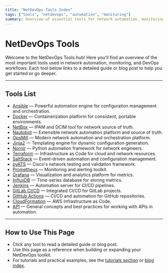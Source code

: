 ```yaml
---
title: "NetDevOps Tools Index"
tags: ["tools", "netdevops", "automation", "monitoring"]
summary: Overview of essential tools for network automation, monitoring, and DevOps, with links to detailed guides and blog posts.
---
```


# NetDevOps Tools

Welcome to the NetDevOps Tools hub! Here you'll find an overview of the most important tools used in network automation, monitoring, and DevOps workflows. Each tool below links to a detailed guide or blog post to help you get started or go deeper.

---

## Tools List

- [Ansible](blog/posts/tools/ansible.md) — Powerful automation engine for configuration management and orchestration.
- [Docker](blog/posts/tools/docker.md) — Containerization platform for consistent, portable environments.
- [NetBox](blog/posts/tools/netbox.md) — IPAM and DCIM tool for network source of truth.
- [Nautobot](blog/posts/tools/nautobot.md) — Extensible network automation platform and source of truth.
- [OpsMill](blog/posts/tools/opsmill.md) — Modern network automation and orchestration platform.
- [Jinja2](blog/posts/tools/jinja2.md) — Templating engine for dynamic configuration generation.
- [Nornir](blog/posts/tools/nornir.md) — Python automation framework for network engineers.
- [Terraform](blog/posts/tools/terraform.md) — Infrastructure as Code for cloud and network resources.
- [SaltStack](blog/posts/tools/saltstack.md) — Event-driven automation and configuration management.
- [pyATS](blog/posts/tools/pyats.md) — Cisco's network testing and validation framework.
- [Prometheus](blog/posts/tools/prometheus.md) — Monitoring and alerting toolkit.
- [Grafana](blog/posts/tools/grafana.md) — Visualization and analytics platform for metrics.
- [InfluxDB](blog/posts/tools/influxdb.md) — Time-series database for storing metrics.
- [Jenkins](blog/posts/tools/jenkins.md) — Automation server for CI/CD pipelines.
- [GitLab CI/CD](blog/posts/tools/gitlab-ci.md) — Integrated CI/CD for GitLab projects.
- [GitHub Actions](blog/posts/tools/github-actions.md) — CI/CD and automation for GitHub repositories.
- [CloudFormation](blog/posts/tools/cloudformation.md) — AWS Infrastructure as Code.
- [API](blog/posts/tools/api.md) — General concepts and best practices for working with APIs in automation.

---

## How to Use This Page

- Click any tool to read a detailed guide or blog post.
- Use this page as a reference when building or expanding your NetDevOps toolkit.
- For tutorials and practical examples, see the [tutorials section](/tutorials/) or [blog index](/blog/index/). 